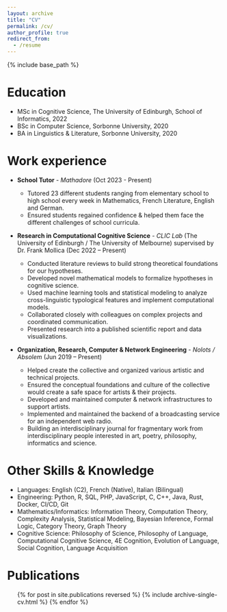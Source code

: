 ```yaml
---
layout: archive
title: "CV"
permalink: /cv/
author_profile: true
redirect_from:
  - /resume
---
```


{% include base_path %}

<!--[Link to pdf CV](test.html)-->

Education
======
* MSc in Cognitive Science, The University of Edinburgh, School of Informatics, 2022
* BSc in Computer Science, Sorbonne University, 2020
* BA in Linguistics & Literature, Sorbonne University, 2020

Work experience
======
* **School Tutor** - *Mathadore* (Oct 2023 - Present)
  * Tutored 23 different students ranging from elementary school to high school every week in Mathematics, French Literature, English and German.
  * Ensured students regained confidence & helped them face the different challenges of school curricula.

* **Research in Computational Cognitive Science** - *CLIC Lab* (The University of Edinburgh / The University of Melbourne) supervised by Dr. Frank Mollica (Dec 2022 – Present)
  * Conducted literature reviews to build strong theoretical foundations for our hypotheses.
  * Developed novel mathematical models to formalize hypotheses in cognitive science.
  * Used machine learning tools and statistical modeling to analyze cross-linguistic typological features and implement computational models.
  * Collaborated closely with colleagues on complex projects and coordinated communication.
  * Presented research into a published scientific report and data visualizations.

* **Organization, Research, Computer & Network Engineering** - *Nolots / Absolem* (Jun 2019 – Present)
  * Helped create the collective and organized various artistic and technical projects.
  * Ensured the conceptual foundations and culture of the collective would create a safe space for artists & their projects.
  * Developed and maintained computer & network infrastructures to support artists.
  * Implemented and maintained the backend of a broadcasting service for an independent web radio.
  * Building an interdisciplinary journal for fragmentary work from interdisciplinary people interested in art, poetry, philosophy, informatics and science.

  
Other Skills & Knowledge
======
* Languages: English (C2), French (Native), Italian (Bilingual)
* Engineering: Python, R, SQL, PHP, JavaScript, C, C++, Java, Rust, Docker, CI/CD, Git
* Mathematics/Informatics: Information Theory, Computation Theory, Complexity Analysis, Statistical Modeling, Bayesian Inference, Formal Logic, Category Theory, Graph Theory
* Cognitive Science: Philosophy of Science, Philosophy of Language, Computational Cognitive Science, 4E Cognition, Evolution of Language, Social Cognition, Language Acquisition

Publications
======
  <ul>{% for post in site.publications reversed %}
    {% include archive-single-cv.html %}
  {% endfor %}</ul>
  
<!--Talks
======
  <ul>{% for post in site.talks reversed %}
    {% include archive-single-talk-cv.html  %}
  {% endfor %}</ul>
  
Teaching
======
  <ul>{% for post in site.teaching reversed %}
    {% include archive-single-cv.html %}
  {% endfor %}</ul>
  
Service and leadership
======
-->
